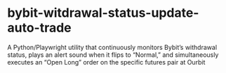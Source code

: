 # bybit-witdrawal-status-update-auto-trade
A Python/Playwright utility that continuously monitors Bybit’s withdrawal status, plays an alert sound when it flips to “Normal,” and simultaneously executes an “Open Long” order on the specific futures pair at Ourbit
